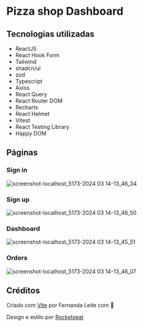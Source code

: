 # Pizza shop Dashboard

## Tecnologias utilizadas

- ReactJS
- React Hook Form
- Tailwind
- shadcn/ui
- zod
- Typescript
- Axios
- React Query
- React Router DOM
- Recharts
- React Helmet
- Vitest
- React Testing Library
- Happy DOM

## Páginas

### Sign in

![screenshot-localhost_5173-2024 03 14-13_46_34](https://github.com/Fekleite/pizza-shop/assets/48728541/c181275a-3f56-4eef-903d-98332163a581)

### Sign up

![screenshot-localhost_5173-2024 03 14-13_46_50](https://github.com/Fekleite/pizza-shop/assets/48728541/7d2d0755-e054-4b06-8ae2-e569508010ee)

### Dashboard

![screenshot-localhost_5173-2024 03 14-13_45_51](https://github.com/Fekleite/pizza-shop/assets/48728541/d6bdccc6-6b2f-4cae-908f-bed9e614d196)

### Orders

![screenshot-localhost_5173-2024 03 14-13_46_07](https://github.com/Fekleite/pizza-shop/assets/48728541/f92ba62d-b69d-4048-b930-c8295d1732e2)

## Créditos

Criado com [Vite](https://vitejs.dev/) por Fernanda Leite com 💙

Design e estilo por [Rocketseat](https://www.rocketseat.com.br/)
